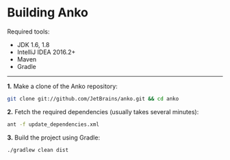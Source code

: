 Building Anko
===========

Required tools:

* JDK 1.6, 1.8
* IntelliJ IDEA 2016.2+
* Maven
* Gradle

***

**1.** Make a clone of the Anko repository:

```bash
git clone git://github.com/JetBrains/anko.git && cd anko
```

**2.** Fetch the required dependencies (usually takes several minutes):

```bash
ant -f update_dependencies.xml
```

**3.** Build the project using Gradle:

```bash
./gradlew clean dist
```